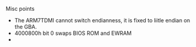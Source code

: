 Misc points

* The ARM7TDMI cannot switch endianness, it is fixed to liitle endian on the GBA.
* 4000800h bit 0 swaps BIOS ROM and EWRAM
* 
